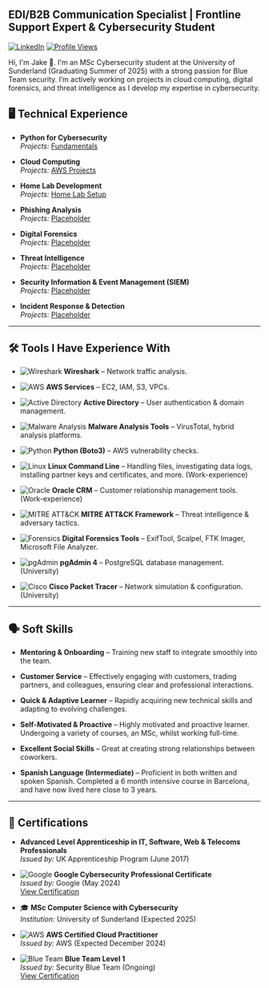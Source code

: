 ## EDI/B2B Communication Specialist | Frontline Support Expert & Cybersecurity Student  
[![LinkedIn](https://img.shields.io/badge/LinkedIn-Connect-blue?style=flat&logo=linkedin)](https://www.linkedin.com/in/jake-wilson-874559265/)
[![Profile Views](https://komarev.com/ghpvc/?username=wilbcn)](https://github.com/wilbcn)

<p>Hi, I'm Jake 👋. I'm an MSc Cybersecurity student at the University of Sunderland (Graduating Summer of 2025) with a strong passion for Blue Team security. I’m actively working on projects in cloud computing, digital forensics, and threat intelligence as I develop my expertise in cybersecurity.

## 🖥️ Technical Experience  

- **Python for Cybersecurity**  
  *Projects:* [Fundamentals](https://github.com/wilbcn/Applying-Python-to-Cybersecurity/tree/main/Fundamental)  

- **Cloud Computing**  
  *Projects:* [AWS Projects](https://github.com/wilbcn/AWS-Projects)  

- **Home Lab Development**  
  *Projects:* [Home Lab Setup](https://github.com/wilbcn/HomeLab)  

- **Phishing Analysis**  
  *Projects:* [Placeholder](<link>)  

- **Digital Forensics**  
  *Projects:* [Placeholder](<link>)  

- **Threat Intelligence**  
  *Projects:* [Placeholder](<link>)  

- **Security Information & Event Management (SIEM)**  
  *Projects:* [Placeholder](<link>)  

- **Incident Response & Detection**  
  *Projects:* [Placeholder](<link>)  

---

## 🛠️ Tools I Have Experience With  

- ![Wireshark](https://img.shields.io/badge/Wireshark-Network%20Analysis-blue?style=flat&logo=wireshark) **Wireshark** – Network traffic analysis.  

- ![AWS](https://img.shields.io/badge/AWS-Cloud%20Computing-orange?style=flat&logo=amazon-aws) **AWS Services** – EC2, IAM, S3, VPCs.  

- ![Active Directory](https://img.shields.io/badge/Active%20Directory-User%20Management-blue?style=flat) **Active Directory** – User authentication & domain management.  

- ![Malware Analysis](https://img.shields.io/badge/Malware%20Analysis-VirusTotal-red) **Malware Analysis Tools** – VirusTotal, hybrid analysis platforms.  

- ![Python](https://img.shields.io/badge/Python-Boto3-green?style=flat&logo=python) **Python (Boto3)** – AWS vulnerability checks.  

- ![Linux](https://img.shields.io/badge/Linux-Command%20Line-yellow?style=flat&logo=linux) **Linux Command Line** – Handling files, investigating data logs, installing partner keys and certificates, and more. (Work-experience)  

- ![Oracle](https://img.shields.io/badge/Oracle-CRM-red?style=flat&logo=oracle) **Oracle CRM** – Customer relationship management tools. (Work-experience) 

- ![MITRE ATT&CK](https://img.shields.io/badge/MITRE%20ATT&CK-Threat%20Intelligence-purple?style=flat) **MITRE ATT&CK Framework** – Threat intelligence & adversary tactics.  

- ![Forensics](https://img.shields.io/badge/Digital%20Forensics-Investigation-blue) **Digital Forensics Tools** – ExifTool, Scalpel, FTK Imager, Microsoft File Analyzer. 

- ![pgAdmin](https://img.shields.io/badge/PostgreSQL-pgAdmin%204-blue?style=flat&logo=postgresql) **pgAdmin 4** – PostgreSQL database management. (University)  

- ![Cisco](https://img.shields.io/badge/Cisco%20Packet%20Tracer-Network%20Simulation-blue?style=flat&logo=cisco) **Cisco Packet Tracer** – Network simulation & configuration. (University)  

---

## 🗣️ Soft Skills  

- **Mentoring & Onboarding** – Training new staff to integrate smoothly into the team.   

- **Customer Service** – Effectively engaging with customers, trading partners, and colleagues, ensuring clear and professional interactions.  

- **Quick & Adaptive Learner** – Rapidly acquiring new technical skills and adapting to evolving challenges.  

- **Self-Motivated & Proactive** – Highly motivated and proactive learner. Undergoing a variety of courses, an MSc, whilst working full-time.

- **Excellent Social Skills** – Great at creating strong relationships between coworkers. 

- **Spanish Language (Intermediate)** – Proficient in both written and spoken Spanish. Completed a 6 month intensive course in Barcelona, and have now lived here close to 3 years.

---

## 📄 Certifications  

- **Advanced Level Apprenticeship in IT, Software, Web & Telecoms Professionals**  
  *Issued by:* UK Apprenticeship Program (June 2017)  

- ![Google](https://img.shields.io/badge/Google-Cybersecurity-blue?style=flat&logo=google) **Google Cybersecurity Professional Certificate**  
  *Issued by:* Google (May 2024)  
  [View Certification](https://www.coursera.org/professional-certificates/google-cybersecurity)  

- 🎓 **MSc Computer Science with Cybersecurity**  
  *Institution:* University of Sunderland (Expected 2025)  

- ![AWS](https://img.shields.io/badge/AWS-Cloud%20Practitioner-orange?style=flat&logo=amazon-aws) **AWS Certified Cloud Practitioner**  
  *Issued by:* AWS (Expected December 2024)  

- ![Blue Team](https://img.shields.io/badge/Blue%20Team-Level%201-blue?style=flat&logo=security) **Blue Team Level 1**  
  *Issued by:* Security Blue Team (Ongoing)  
  [View Certification](https://www.securityblue.team/certifications/blue-team-level-1)  



